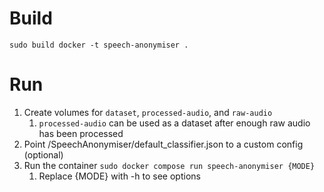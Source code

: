 # Build

`sudo build docker -t speech-anonymiser .`

# Run

1. Create volumes for `dataset`, `processed-audio`, and `raw-audio`
   1. `processed-audio` can be used as a dataset after enough raw audio has been processed
1. Point /SpeechAnonymiser/default_classifier.json to a custom config (optional)
1. Run the container `sudo docker compose run speech-anonymiser {MODE}`
   1. Replace {MODE} with -h to see options
